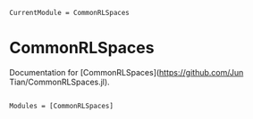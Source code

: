 ```@meta
CurrentModule = CommonRLSpaces
```

# CommonRLSpaces

Documentation for [CommonRLSpaces](https://github.com/Jun Tian/CommonRLSpaces.jl).

```@index
```

```@autodocs
Modules = [CommonRLSpaces]
```
